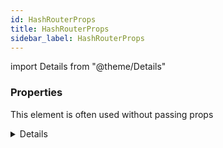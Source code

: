 ```yaml
---
id: HashRouterProps
title: HashRouterProps
sidebar_label: HashRouterProps
---
```


import Details from "@theme/Details"




### Properties

This element is often used without passing props

<Details summary={<summary><b>Additional properties for advanced use cases</b></summary>}><div>

| Properties | Type | Description |
| --------- | ---- | ----------- |
| basename | string |  |
| children | ReactNode |  |
| future | FutureConfig |  |
| window | Window |  |


</div></Details>